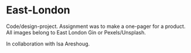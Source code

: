 # East-London

Code/design-project.
Assignment was to make a one-pager for a product.
All images belong to East London Gin or Pexels/Unsplash.

In collaboration with Isa Areshoug.
